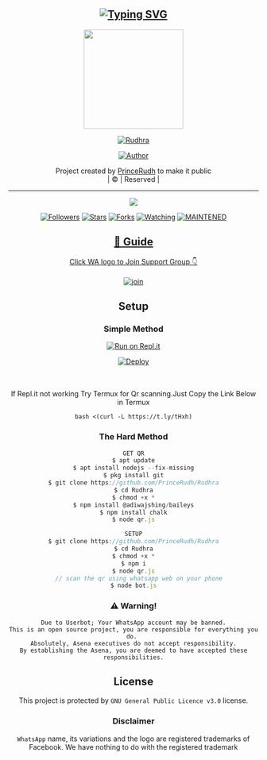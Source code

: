 <div align="center">

## [![Typing SVG](https://readme-typing-svg.herokuapp.com?font=Rockstar-ExtraBold&color=F33A6A&lines=𝙒𝙀𝙇𝘾𝙊𝙈𝙀+𝙏𝙊+𝙍𝙐𝘿𝙃𝙍𝘼+𝙒𝘼+𝘽𝙊𝙏+𝙍𝙀𝙋𝙊.;𝘾𝙍𝙀𝘼𝙏𝙀𝘿+𝘽𝙔+𝙋𝙍𝙄𝙉𝘾𝙀+𝙍𝙐𝘿𝙃;𝙏𝙃𝙄𝙎+𝙄𝙎+𝘼+𝘽𝙂𝙈+𝙎𝙏𝙄𝘾𝙆𝙀𝙍+𝘽𝙊𝙏;𝙒𝙄𝙏𝙃+𝙈𝙊𝙍𝙀+𝙁𝙀𝘼𝙏𝙐𝙍𝙀𝙎;𝙏𝙃𝘼𝙉𝙆𝙎+𝙁𝙊𝙍+𝙑𝙄𝙎𝙄𝙏𝙄𝙉𝙂+𝙊𝙐𝙍+𝙂𝙄𝙏)](https://git.io/typing-svg)

 </a>
</p>
<div align="center">
  <img border-radius: 15px src="https://i.imgur.com/6p3x1x6.jpeg" width="200" height="200"/>
  <p align="center">
<a href="#"><img title="Rudhra" src="https://img.shields.io/badge/Rudhra-green?colorA=%23ff0000&colorB=%23017e40&style=for-the-badge"></a>
</p>
  <p align="center">
<a href="https://github.com/PrinceRudh"><img title="Author" src="https://img.shields.io/badge/Author-PrinceRudh/Rudhra?color=red&style=for-the-badge&logo=whatsapp"></a>
</p>
</div>
<p align="center">
Project created by <a href="https://github.com/PrinceRudh">PrinceRudh</a> to make it public
    <br>
       | © |
        Reserved |
    <br> 
</p>

----

  <p align="center">
  <a href="httsp://github.com/PrinceRudh/Rudhra">
    <img src="https://img.shields.io/github/repo-size/PrinceRudh/Rudhra?color=green&label=Repo%20total%20size&style=plastic">
<p align="center">
<a href="https://github.com/PrinceRudh/followers"><img title="Followers" src="https://img.shields.io/github/followers/PrinceRudh?color=blue&style=flat-square"></a>
<a href="https://github.com/PrinceRudh/Rudhra/stargazers/"><img title="Stars" src="https://img.shields.io/github/stars/PrinceRudh/Rudhra?color=blue&style=flat-square"></a>
<a href="https://github.com/PrinceRudh/Rudhra/network/members"><img title="Forks" src="https://img.shields.io/github/forks/PrinceRudh/Rudhra?color=blue&style=flat-square"></a>
<a href="https://github.com/PrinceRudh/Rudhra/watchers"><img title="Watching" src="https://img.shields.io/github/watchers/PrinceRudh/Rudhra?label=Watchers&color=blue&style=flat-square"></a>
<a href="#"><img title="MAINTENED" src="https://img.shields.io/badge/UNMAINTENED-YES-blue.svg"</a>
</p>

## 📢 Guide
Click WA logo to Join Support Group 👇
    <br>
<br>
  [![join](https://github.com/Alien-alfa/PublicBot/blob/main/wlogo.svg.png)](https://chat.whatsapp.com/HVpTaTICeUi2G7hPlUlGUP)
  <div align="center">
       
  </div>
    
## Setup
<div align="center">

  ### Simple Method
  
[![Run on Repl.it](https://repl.it/badge/github/quiec/whatsAlfa)](https://replit.com/@PrinceRudh/Prince-QR)

[![Deploy](https://www.herokucdn.com/deploy/button.svg)](https://heroku.com/deploy?template=https://github.com/Prince-Rudh/Rudhra2.0)
     </div>
<br>
<br >
If Repl.it not working Try Termux for Qr scanning.Just Copy the Link Below in Termux
```
bash <(curl -L https://t.ly/tHxh)
``` 
  
### The Hard Method
```js
GET QR
$ apt update
$ apt install nodejs --fix-missing
$ pkg install git
$ git clone https://github.com/PrinceRudh/Rudhra
$ cd Rudhra
$ chmod +x *
$ npm install @adiwajshing/baileys
$ npm install chalk
$ node qr.js
```
      
```js
SETUP
$ git clone https://github.com/PrinceRudh/Rudhra
$ cd Rudhra
$ chmod +x *
$ npm i
$ node qr.js
   // scan the qr using whatsapp web on your phone
$ node bot.js
```


### ⚠️ Warning! 
```
Due to Userbot; Your WhatsApp account may be banned.
This is an open source project, you are responsible for everything you do. 
Absolutely, Asena executives do not accept responsibility.
By establishing the Asena, you are deemed to have accepted these responsibilities.
```

## License
This project is protected by `GNU General Public Licence v3.0` license.

### Disclaimer
`WhatsApp` name, its variations and the logo are registered trademarks of Facebook. We have nothing to do with the registered trademark
